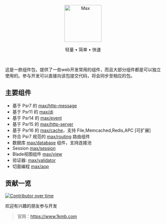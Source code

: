 <p align="center">
<img src="https://raw.githubusercontent.com/topyao/max-simple/master/public/favicon.ico" width="120" alt="Max">
</p>

<p align="center">轻量 • 简单 • 快速</p>

<p align="center">
<a href="https://github.com/topyao/max/issues"><img src="https://img.shields.io/github/issues/topyao/max" alt=""></a>
<a href="https://github.com/topyao/max"><img src="https://img.shields.io/github/stars/topyao/max" alt=""></a>
<img src="https://img.shields.io/badge/php-%3E%3D8.0-brightgreen" alt="">
<img src="https://img.shields.io/badge/license-apache%202-blue" alt="">
</p>

这是一款组件包，提供了一些web开发常用的组件，而且大部分组件都是可以独立使用的。参与开发可以直接向该包提交代码，将会同步至相应的包。

## 主要组件

- 基于 Psr7 的 [max/http-message](https://github.com/topyao/max-http-message)
- 基于 Psr11 的 [max/di](https://github.com/topyao/max-di)
- 基于 Psr14 的 [max/event](https://github.com/topyao/max-http-message)
- 基于 Psr15 的 [max/http-server](https://github.com/topyao/max-http-server)
- 基于 Psr16 的 [max/cache](https://github.com/topyao/max-cache)，支持 File,Memcached,Redis,APC [可扩展]
- 符合 Psr7 规范的 [max/routing](https://github.com/topyao/max-routing) 路由组件
- 数据库 [max/database](https://github.com/topyao/max-database) 组件，支持连接池
- Session [max/session](https://github.com/topyao/max-session)
- Blade视图组件 [max/view](https://github.com/topyao/max-view)
- 验证器: [max/validator](https://github.com/topyao/max-validator)
- 切面编程 [max/aop](https://github.com/topyao/max-aop)

## 贡献一览

[![Contributor over time](https://contributor-overtime-api.apiseven.com/contributors-svg?chart=contributorOverTime&repo=topyao/max,topyao/max-routing,topyao/max-session,topyao/max-view,topyao/max-di,topyao/max-cache,topyao/max-simple,topyao/max-http-message,topyao/max-http-server,topyao/max-event,topyao/max-config,topyao/max-aop,topyao/max-database,topyao/max-log,topyao/max-redis,topyao/max-validator)](https://contributor-overtime-api.apiseven.com/contributors-svg?chart=contributorOverTime&repo=topyao/max,topyao/max-routing,topyao/max-session,topyao/max-view,topyao/max-di,topyao/max-cache,topyao/max-simple,topyao/max-http-message,topyao/max-http-server,topyao/max-event,topyao/max-config,topyao/max-aop,topyao/max-database,topyao/max-log,topyao/max-redis,topyao/max-validator)

欢迎有兴趣的朋友参与开发

> 官网：https://www.1kmb.com
